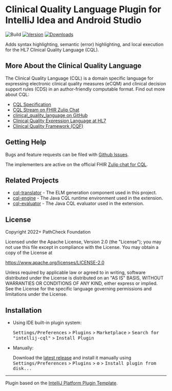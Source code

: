 # Clinical Quality Language Plugin for IntelliJ Idea and Android Studio

![Build](https://github.com/Path-Check/intellij-cql/workflows/Build/badge.svg)
[![Version](https://img.shields.io/jetbrains/plugin/v/20063.svg)](https://plugins.jetbrains.com/plugin/20063)
[![Downloads](https://img.shields.io/jetbrains/plugin/d/20063.svg)](https://plugins.jetbrains.com/plugin/20063)

<!-- Plugin description -->
Adds syntax highlighting, semantic (error) highlighting, and local execution for the HL7 Clinical Quality Language (CQL). 

## More About the Clinical Quality Language

The Clinical Quality Language (CQL) is a domain specific language for expressing
electronic clinical quality measures (eCQM) and clinical decision support rules
(CDS) in an author-friendly computable format. Find out more about CQL:

* [CQL Specification](https://cql.hl7.org)
* [CQL Stream on FHIR Zulip Chat](https://chat.fhir.org/#narrow/stream/179220-cql)
* [clinical_quality_language on GitHub](https://github.com/cqframework/clinical_quality_language)
* [Clinical Quality Expression Language at HL7](https://www.hl7.org/special/Committees/projman/searchableProjectIndex.cfm?action=view&ProjectNumber=1108)
* [Clinical Quality Framework (CQF)](https://confluence.hl7.org/display/CQIWC/Clinical+Quality+Framework)

## Getting Help

Bugs and feature requests can be filed with [Github Issues](https://github.com/Path-Check/intellij-cql/issues).

The implementers are active on the official FHIR [Zulip chat for CQL](https://chat.fhir.org/#narrow/stream/179220-cql).

## Related Projects

* [cql-translator](https://github.com/cqframework/clinical_quality_language/tree/master/Src/java/cql-to-elm) - The ELM generation component used in this project.
* [cql-engine](https://github.com/DBCG/cql_engine) - The Java CQL runtime environment used in the extension.
* [cql-evaluator](https://github.com/DBCG/cql-evaluator) - The Java CQL evaluator used in the extension.

## License

Copyright 2022+ PathCheck Foundation

Licensed under the Apache License, Version 2.0 (the "License"); you may not use this file except in compliance with the License. You may obtain a copy of the License at

<https://www.apache.org/licenses/LICENSE-2.0>

Unless required by applicable law or agreed to in writing, software distributed under the License is distributed on an "AS IS" BASIS, WITHOUT WARRANTIES OR CONDITIONS OF ANY KIND, either express or implied. See the License for the specific language governing permissions and limitations under the License.

<!-- Plugin description end -->

## Installation

- Using IDE built-in plugin system:
  
  <kbd>Settings/Preferences</kbd> > <kbd>Plugins</kbd> > <kbd>Marketplace</kbd> > <kbd>Search for "intellij-cql"</kbd> >
  <kbd>Install Plugin</kbd>
  
- Manually:

  Download the [latest release](https://github.com/Path-Check/intellij-cql/releases/latest) and install it manually using
  <kbd>Settings/Preferences</kbd> > <kbd>Plugins</kbd> > <kbd>⚙️</kbd> > <kbd>Install plugin from disk...</kbd>


---
Plugin based on the [IntelliJ Platform Plugin Template][template].

[template]: https://github.com/JetBrains/intellij-platform-plugin-template
